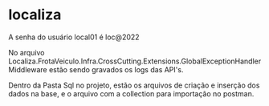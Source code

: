 # localiza

A senha do usuário local01 é loc@2022

No arquivo Localiza.FrotaVeiculo.Infra.CrossCutting.Extensions.GlobalExceptionHandlerMiddleware estão sendo gravados os logs das API's.

Dentro da Pasta Sql no projeto, estão os arquivos de criação e inserção dos dados na base, e o arquivo com a collection para importação no postman.

